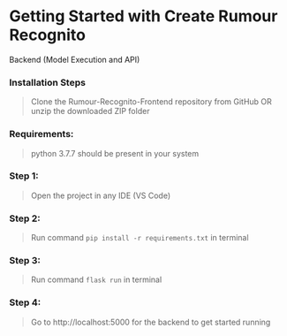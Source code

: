 # Getting Started with Create Rumour Recognito

Backend (Model Execution and API)

### Installation Steps
> Clone the Rumour-Recognito-Frontend repository from GitHub OR unzip the downloaded ZIP folder 

### Requirements:
> python 3.7.7 should be present in your system

### Step 1:
> Open the project in any IDE (VS Code)

### Step 2:
> Run command `pip install -r requirements.txt` in terminal

### Step 3:
> Run command `flask run` in terminal

### Step 4:
> Go to http://localhost:5000 for the backend to get started running
